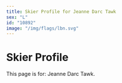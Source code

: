 ```yaml
---
title: Skier Profile for Jeanne Darc Tawk
sex: "L"
id: "10892"
image: "/img/flags/lbn.svg" 
---
```


# Skier Profile

This page is for: Jeanne Darc Tawk.
    